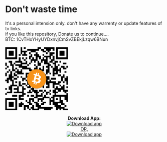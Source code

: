 # Don't waste time
It's a personal intension only. don't have any warrenty or update features of tv links.<br>
if you like this repository, Donate us to continue....<br>
BTC: 1CvTHxYHyUYDxnvjCmSvZBEkjLzqw6BNun <br><br>
<img src="gif/donate-us.png" alt="Download app" height="200"/>

<div align=center>
<b>Download App:</b><br>
<a href="https://raw.githubusercontent.com/zeroflixxyz/IPTV/master/IPTVapk/ZeroflixAndroidIPTV.apk" target="_blank">
<img src="https://i.imgur.com/o5tX7p1.png" alt="Download app" height="80"/> <br>
    OR,<br>
<a href="https://bit.ly/zerotvphone" target="_blank">
<img src="https://i.imgur.com/o5tX7p1.png" alt="Download app" height="80"/>
<!--<img src="https://play.google.com/intl/en_us/badges/images/generic/en-play-badge.png" alt="Download app" height="80"/>-->
</a>
</div>
